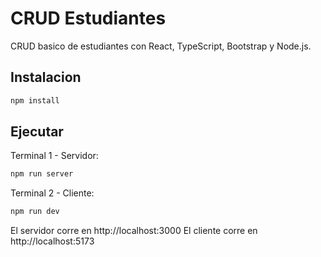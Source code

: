 # CRUD Estudiantes

CRUD basico de estudiantes con React, TypeScript, Bootstrap y Node.js.

## Instalacion

```bash
npm install
```

## Ejecutar

Terminal 1 - Servidor:
```bash
npm run server
```

Terminal 2 - Cliente:
```bash
npm run dev
```

El servidor corre en http://localhost:3000
El cliente corre en http://localhost:5173
